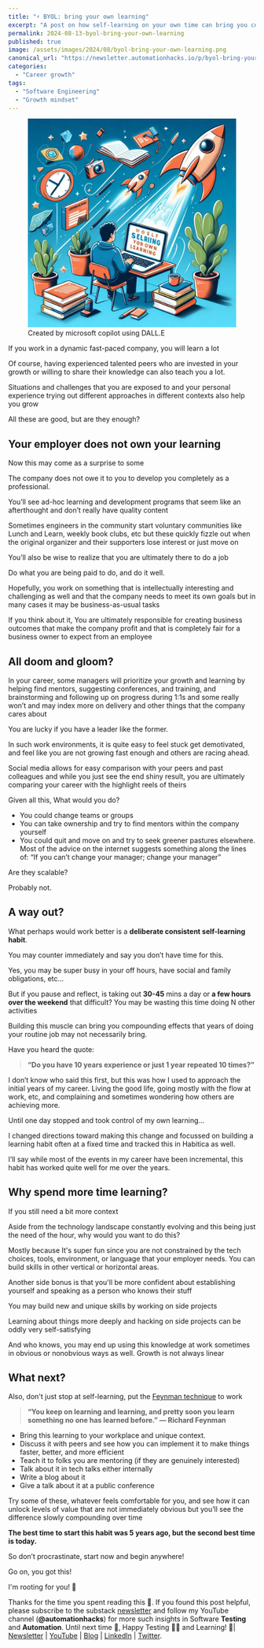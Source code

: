```yaml
---
title: "⚡ BYOL: bring your own learning"
excerpt: "A post on how self-learning on your own time can bring you compounding effects in your engineering career that your day job just might not!"
permalink: 2024-08-13-byol-bring-your-own-learning
published: true
image: /assets/images/2024/08/byol-bring-your-own-learning.png
canonical_url: "https://newsletter.automationhacks.io/p/byol-bring-your-own-learning"
categories:
  - "Career growth"
tags:
  - "Software Engineering"
  - "Growth mindset"
---
```


<figure class="image">
    <img src="assets/images/2024/08/byol-bring-your-own-learning.png" alt="Image showing a man learning and rocket ships flying around him">
    <figcaption>Created by microsoft copilot using DALL.E</figcaption>
</figure>

If you work in a dynamic fast-paced company, you will learn a lot

Of course, having experienced talented peers who are invested in your growth or willing to share their knowledge can also teach you a lot.

Situations and challenges that you are exposed to and your personal experience trying out different approaches in different contexts also help you grow

All these are good, but are they enough?

## Your employer does not own your learning

Now this may come as a surprise to some

The company does not owe it to you to develop you completely as a professional.

You’ll see ad-hoc learning and development programs that seem like an afterthought and don’t really have quality content

Sometimes engineers in the community start voluntary communities like Lunch and Learn, weekly book clubs, etc but these quickly fizzle out when the original organizer and their supporters lose interest or just move on

You’ll also be wise to realize that you are ultimately there to do a job

Do what you are being paid to do, and do it well.

Hopefully, you work on something that is intellectually interesting and challenging as well and that the company needs to meet its own goals but in many cases it may be business-as-usual tasks

If you think about it, You are ultimately responsible for creating business outcomes that make the company profit and that is completely fair for a business owner to expect from an employee

## All doom and gloom?

In your career, some managers will prioritize your growth and learning by helping find mentors, suggesting conferences, and training, and brainstorming and following up on progress during 1:1s and some really won’t and may index more on delivery and other things that the company cares about

You are lucky if you have a leader like the former.

In such work environments, it is quite easy to feel stuck get demotivated, and feel like you are not growing fast enough and others are racing ahead.

Social media allows for easy comparison with your peers and past colleagues and while you just see the end shiny result, you are ultimately comparing your career with the highlight reels of theirs

Given all this, What would you do?

* You could change teams or groups
* You can take ownership and try to find mentors within the company yourself
* You could quit and move on and try to seek greener pastures elsewhere. Most of the advice on the internet suggests something along the lines of: “If you can’t change your manager; change your manager”

Are they scalable?

Probably not.

## A way out?

What perhaps would work better is a **deliberate consistent self-learning habit**.

You may counter immediately and say you don’t have time for this.

Yes, you may be super busy in your off hours, have social and family obligations, etc…

But if you pause and reflect, is taking out **30-45** mins a day or **a few hours over the weekend** that difficult? You may be wasting this time doing N other activities

Building this muscle can bring you compounding effects that years of doing your routine job may not necessarily bring.

Have you heard the quote:

> **“Do you have 10 years experience or just 1 year repeated 10 times?”**

I don’t know who said this first, but this was how I used to approach the initial years of my career. Living the good life, going mostly with the flow at work, etc, and complaining and sometimes wondering how others are achieving more.

Until one day stopped and took control of my own learning…

I changed directions toward making this change and focussed on building a learning habit often at a fixed time and tracked this in Habitica as well.

I’ll say while most of the events in my career have been incremental, this habit has worked quite well for me over the years.

## Why spend more time learning?

If you still need a bit more context

Aside from the technology landscape constantly evolving and this being just the need of the hour, why would you want to do this?

Mostly because It's super fun since you are not constrained by the tech choices, tools, environment, or language that your employer needs. You can build skills in other vertical or horizontal areas.

Another side bonus is that you'll be more confident about establishing yourself and speaking as a person who knows their stuff

You may build new and unique skills by working on side projects

Learning about things more deeply and hacking on side projects can be oddly very self-satisfying

And who knows, you may end up using this knowledge at work sometimes in obvious or nonobvious ways as well. Growth is not always linear

## What next?

Also, don't just stop at self-learning, put the [Feynman technique](https://fs.blog/feynman-technique/) to work

> **“You keep on learning and learning, and pretty soon you learn something no one has learned before.” ― Richard Feynman**

* Bring this learning to your workplace and unique context.
* Discuss it with peers and see how you can implement it to make things faster, better, and more efficient
* Teach it to folks you are mentoring (if they are genuinely interested)
* Talk about it in tech talks either internally
* Write a blog about it
* Give a talk about it at a public conference

Try some of these, whatever feels comfortable for you, and see how it can unlock levels of value that are not immediately obvious but you’ll see the difference slowly compounding over time

**The best time to start this habit was 5 years ago, but the second best time is today.**

So don’t procrastinate, start now and begin anywhere!

Go on, you got this!

I'm rooting for you! 🤝

Thanks for the time you spent reading this 🙌. If you found this post helpful, please subscribe to the substack [newsletter](https://newsletter.automationhacks.io/) and follow my YouTube channel (**@automationhacks**) for more such insights in Software **Testing** and **Automation**. Until next time 👋, Happy Testing 🕵🏻 and Learning! 🌱| [Newsletter](https://newsletter.automationhacks.io/) | [YouTube](https://www.youtube.com/@automationhacks) | [Blog](https://automationhacks.io/) | [LinkedIn](https://www.linkedin.com/in/automationhacks/) | [Twitter](https://twitter.com/automationhacks).
